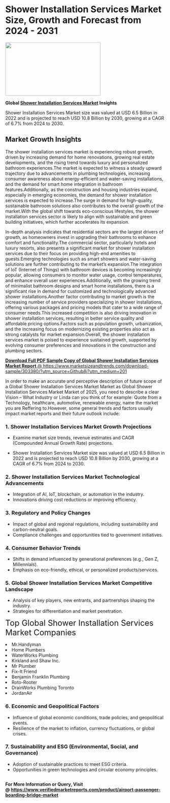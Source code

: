 <H1>Shower Installation Services Market Size, Growth and Forecast from 2024 - 2031</H1><img class="aligncenter size-medium wp-image-584254" src="https://thirdeyenews.in/wp-content/uploads/2024/09/Global-Market-Research-300x168.jpeg" alt="" width="300" height="168" /><p><strong>Global&nbsp;<a href="https://www.marketsizeandtrends.com/download-sample/303380/?utm_source=Github8j?utm_medium=201">Shower Installation Services Market</a> Insights</strong></p><p>Shower Installation Services Market size was valued at USD 6.5 Billion in 2022 and is projected to reach USD 10.8 Billion by 2030, growing at a CAGR of 6.7% from 2024 to 2030.</p><p><h2>Market Growth Insights</h2> <p>The shower installation services market is experiencing robust growth, driven by increasing demand for home renovations, growing real estate developments, and the rising trend towards luxury and personalized bathroom experiences.The market is expected to witness a steady upward trajectory due to advancements in plumbing technologies, increasing consumer awareness about energy-efficient and water-saving installations, and the demand for smart home integration in bathroom features.Additionally, as the construction and housing industries expand, especially in emerging economies, the demand for shower installation services is expected to increase.The surge in demand for high-quality, sustainable bathroom solutions also contributes to the overall growth of the market.With the global shift towards eco-conscious lifestyles, the shower installation services sector is likely to align with sustainable and green building initiatives, which further accelerates its expansion.</p> <p><a href="#"></a></p> <p>In-depth analysis indicates that residential sectors are the largest drivers of growth, as homeowners invest in upgrading their bathrooms to enhance comfort and functionality.The commercial sector, particularly hotels and luxury resorts, also presents a significant market for shower installation services due to their focus on providing high-end amenities to guests.Emerging technologies such as smart showers and water-saving solutions are further contributing to the market’s expansion.The integration of IoT (Internet of Things) with bathroom devices is becoming increasingly popular, allowing consumers to monitor water usage, control temperatures, and enhance overall user experiences.Additionally, with the growing trend of minimalist bathroom designs and smart home installations, there is a significant rise in demand for customized and technologically advanced shower installations.Another factor contributing to market growth is the increasing number of service providers specializing in shower installations, offering various packages and pricing models that cater to a wide range of consumer needs.This increased competition is also driving innovation in shower installation services, resulting in better service quality and affordable pricing options.Factors such as population growth, urbanization, and the increasing focus on modernizing existing properties also act as strong catalysts for market expansion.Overall, the shower installation services market is poised to experience sustained growth, supported by evolving consumer preferences and innovations in the construction and plumbing sectors.</p> <p><a href="#"></p><p><span class=""><strong>Download Full PDF Sample Copy of Global Shower Installation Services Market Report</strong> @ <a href="https://www.marketsizeandtrends.com/download-sample/303380/?utm_source=Github8j?utm_medium=201" target="_blank">https://www.marketsizeandtrends.com/download-sample/303380/?utm_source=Github8j?utm_medium=201</a></span></p><p>In order to make an accurate and perceptive description of future scope of a Global&nbsp;Shower Installation Services Market Market as Global&nbsp;Shower Installation Services Market Market of 2025, you need to describe a clear Vision &ndash; What Industry or Linda can you think of for example: Quote from a Technology, healthcare, automotive, renewable energy, name the market you are Reffering to.However, some general trends and factors usually impact market reports and their future outlook include:</p><h3>1.&nbsp;<strong>Shower Installation Services Market Growth Projections</strong></h3><ul><li>Examine market size trends, revenue estimates and CAGR (Compounded Annual Growth Rate) projections.</li><li><p>Shower Installation Services Market size was valued at USD 6.5 Billion in 2022 and is projected to reach USD 10.8 Billion by 2030, growing at a CAGR of 6.7% from 2024 to 2030.</p></li></ul><h3>2.&nbsp;<strong>Shower Installation Services Market Technological Advancements</strong></h3><ul><li>Integration of AI, IoT, blockchain, or automation in the industry.</li><li>Innovations driving cost reductions or improving efficiency.</li></ul><h3>3.&nbsp;<strong>Regulatory and Policy Changes</strong></h3><ul><li>Impact of global and regional regulations, including sustainability and carbon-neutral goals.</li><li>Compliance challenges and opportunities tied to government initiatives.</li></ul><h3>4.&nbsp;<strong>Consumer Behavior Trends</strong></h3><ul><li>Shifts in demand influenced by generational preferences (e.g., Gen Z, Millennials).</li><li>Emphasis on eco-friendly, ethical, or personalized products/services.</li></ul><h3>5.&nbsp;<strong>Global Shower Installation Services Market Competitive Landscape</strong></h3><ul><li>Analysis of key players, new entrants, and partnerships shaping the industry.</li><li>Strategies for differentiation and market penetration.</li></ul><p data-pm-slice="1 1 []"><span style="color: inherit; font-family: inherit; font-size: 25px;">Top Global Shower Installation Services Market Companies</span></p><div class="" data-test-id=""><p><li>Mr.Handyman</li><li> Home Plumbers</li><li> WaterWorks Plumbing</li><li> Kirkland and Shaw Inc.</li><li> Mr Plumber</li><li> Fix-It Friend</li><li> Benjamin Franklin Plumbing</li><li> Roto-Rooter</li><li> DrainWorks Plumbing Toronto</li><li> JordanAir</li></p></div><h3>6.&nbsp;<strong>Economic and Geopolitical Factors</strong></h3><ul><li>Influence of global economic conditions, trade policies, and geopolitical events.</li><li>Resilience of the market to inflation, currency fluctuations, or global crises.</li></ul><h3>7.&nbsp;<strong>Sustainability and ESG (Environmental, Social, and Governance)</strong></h3><ul><li>Adoption of sustainable practices to meet ESG criteria.</li><li>Opportunities in green technologies and circular economy principles.</li></ul><h2><strong style="font-size: 14px;">For More Information or Query, Visit @&nbsp;</strong><a style="background-color: #ffffff; font-size: 14px;" href="https://www.marketsizeandtrends.com/report/shower-installation-services-market/" target="_blank">https://www.verifiedmarketreports.com/product/airport-passenger-boarding-bridge-market</a></h2>